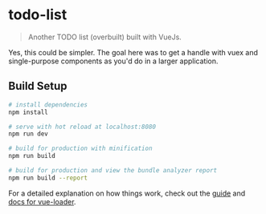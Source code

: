 # todo-list

> Another TODO list (overbuilt) built with VueJs.

Yes, this could be simpler. The goal here was to get a handle with vuex and single-purpose components as you'd do in a larger application.

## Build Setup

```bash
# install dependencies
npm install

# serve with hot reload at localhost:8080
npm run dev

# build for production with minification
npm run build

# build for production and view the bundle analyzer report
npm run build --report
```

For a detailed explanation on how things work, check out the [guide](http://vuejs-templates.github.io/webpack/) and [docs for vue-loader](http://vuejs.github.io/vue-loader).
